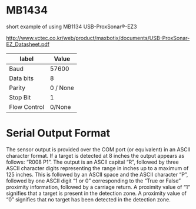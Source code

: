 # MB1434
short example of using MB1134 USB-ProxSonar®-EZ3  

http://www.vctec.co.kr/web/product/maxbotix/documents/USB-ProxSonar-EZ_Datasheet.pdf

label|Value 
---|---
Baud |57600
Data bits |8
Parity| 0 / None
Stop Bit |1
Flow Control |0/None 

# Serial Output Format
The sensor output is provided over the COM port (or equivalent) in an ASCII character format. If a target is detected at
8 inches the output appears as follows: “R008 P1<carriage return>”. The output is an ASCII capital “R”, followed by
three ASCII character digits representing the range in inches up to a maximum of 125 inches. This is followed by an
ASCII space and the ASCII character “P”, followed by one ASCII digit “1 or 0” corresponding to the “True or False”
proximity information, followed by a carriage return. A proximity value of “1” signifies that a target is present in the
detection zone. A proximity value of “0” signifies that no target has been detected in the detection zone. 

